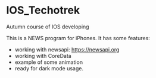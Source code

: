 # IOS_Techotrek
Autumn course of IOS developing

This is a NEWS program for iPhones. It has some features:
* working with newsapi: https://newsapi.org
* working with CoreData
* example of some animation
* ready for dark mode usage.
